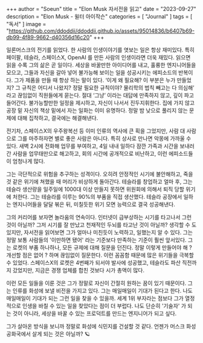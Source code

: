 +++
author = "Soeun"
title = "Elon Musk 자서전을 읽고"
date = "2023-09-27"
description = "Elon Musk - 윌터 아이작슨"
categories = [
    "Journal"
]
tags = [
    "독서"
]
image = "https://github.com/ddoddii/ddoddii.github.io/assets/95014836/b6407b69-db99-4f89-9662-d40356d16c20"
+++

일론머스크의 전기를 읽었다. 한 사람의 인생이야기를 엿보는 일은 항상 재미있다. 특히 페이팔, 테슬라, 스페이스X, OpenAI 를 만든 사람의 인생이라면 더욱 재밌다. 읽으면 읽을 수록 그의 삶은 곧 일이다. 세상을 바꿀만한 아이디어를 내고, 훌륭한 엔지니어들을 모으고, 그들과 자신을 갈아 넣어 불가능해 보이는 일을 성공시키는 에피소드의 반복이다. 그가 제품을 만들 때 항상 하는 말이 있다. ‘이게 왜 필요해? 이 부분은 누가 만들었지? 그 규칙은 어디서 나왔지? 정말 필요한 규칙이야? 물리학의 법칙 빼고는 다 의심해’ 라고 끊임없이 직원들에게 묻는다. 절대 ‘그냥’ 이라는 대답에 만족하지 않고, 깊이 파고 들어간다. 불가능할만한 일정을 제시하고, 자신이 나서서 진두지휘한다. 집에 가지 않고 공장 밑 자신의 책상 밑에서 자는 일화는 이미 유명하다. 정말 밤 낮으로 풀리지 않는 문제에 대해 집착하고, 결국에는 해결해낸다. 

전기차, 스페이스X의 우주왕복선 등 이미 인류의 역사에 큰 획을 그었지만, 사람 대 사람으로 그를 마주하자면 별로 좋은 사람은 아니다. 특히 상사로 만나면 악몽에 가까울 수 있다. 새벽 2시에 전화해 업무를 부여하고, 4일 내내 일하다 잠깐 가족과 시간을 보내러 간 사람을 업무태만으로 해고하고, 회의 시간에 공개적으로 비난하고, 이런 에피소드들이 엄청나게 많다. 

그는 극단적으로 위험을 추구하는 성격이다. 오히려 안정적인 시기에 불안해하고, 죽을 것 같은 위기에 쳐했을 때 머리가 비상하게 돌아간다. 테슬라를 창업하고 얼마 후, 그는 테슬라 생산량을 일주일에 1000대 이상 만들지 못하면 위원회에 의해서 퇴직 당할 위기에 처한다. 그는 테슬라를 이루는 90%의 부품을 직접 생산했다. 테슬라 공장에서 일하는 엔지니어들을 달달 볶은 뒤, 미칠듯한 위기 모면 능력으로 결국 성공해낸다. 

그의 커리어를 보자면 놀라움의 연속이다. 인터넷이 급부상하는 시기를 타고나서 그런 것이 아닐까? 그저 시기를 잘 만났고 천재적인 두뇌를 타고난 것이 아닐까? 생각할 수 도 있지만, 자서전을 읽어보면 그가 얼마나 미친듯이 노력하고, 일했는지 알 수 있다. 그는 정말 보통 사람들의 '이만하면 됐어' 라는 기준보다 만족하는 기준이 훨씬 앞서있다. 그는 로켓의 부품 하나하나, 모든 규제에 대해 질문을 던진다. 정말 이렇게 만들어야 해 ? 개선할 점은 없어 ? 하며 끊임없이 질문한다. 이런 꼼꼼함 때문에 많은 위기들을 극복할 수 있었다. 스페이스X의 로켓은 4번째가 되서야 발사에 성공했고, 테슬라도 파산 직전까지 갔었지만, 지금은 경쟁 업체를 합친 것보다 시가 총액이 많다. 

이런 모든 일들을 이룬 것은 그가 정말로 자신이 간절히 원하는 꿈이 있기 때문이다. 그는 인류를 화성에 보낼 비전을 가지고 있다. 그는 매일매일이 기대가 된다고 한다. 나도 매일매일이 기대가 되는 그런 일을 찾을 수 있을까. 세계 1위 부자라는 점보다 그가 열정적으로 인생을 바칠 수 있는 일을 찾았다는 점이 더 부럽다. 나도 단순히 '기술자' 가 되는 것이 아니라, 세상을 바꿀 수 있는 프로덕트를 만드는 엔지니어가 되고 싶다. 

그가 살아온 방식을 보니까 정말로 화성에 식민지를 건설할 것 같다. 언젠가 머스크 화성 공화국에서 살게 되는 것은 아닐까? 🪐